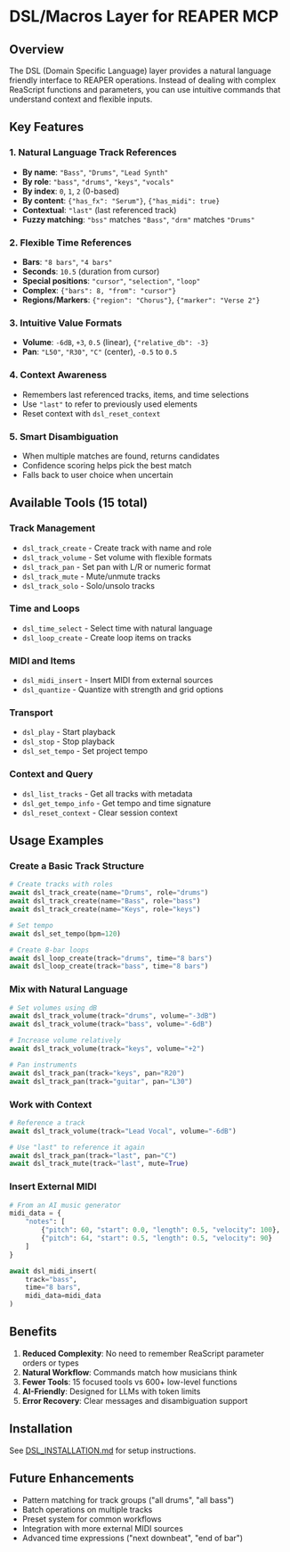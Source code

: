 # DSL/Macros Layer for REAPER MCP

## Overview

The DSL (Domain Specific Language) layer provides a natural language friendly interface to REAPER operations. Instead of dealing with complex ReaScript functions and parameters, you can use intuitive commands that understand context and flexible inputs.

## Key Features

### 1. Natural Language Track References
- **By name**: `"Bass"`, `"Drums"`, `"Lead Synth"`
- **By role**: `"bass"`, `"drums"`, `"keys"`, `"vocals"`
- **By index**: `0`, `1`, `2` (0-based)
- **By content**: `{"has_fx": "Serum"}`, `{"has_midi": true}`
- **Contextual**: `"last"` (last referenced track)
- **Fuzzy matching**: `"bss"` matches `"Bass"`, `"drm"` matches `"Drums"`

### 2. Flexible Time References
- **Bars**: `"8 bars"`, `"4 bars"`
- **Seconds**: `10.5` (duration from cursor)
- **Special positions**: `"cursor"`, `"selection"`, `"loop"`
- **Complex**: `{"bars": 8, "from": "cursor"}`
- **Regions/Markers**: `{"region": "Chorus"}`, `{"marker": "Verse 2"}`

### 3. Intuitive Value Formats
- **Volume**: `-6dB`, `+3`, `0.5` (linear), `{"relative_db": -3}`
- **Pan**: `"L50"`, `"R30"`, `"C"` (center), `-0.5` to `0.5`

### 4. Context Awareness
- Remembers last referenced tracks, items, and time selections
- Use `"last"` to refer to previously used elements
- Reset context with `dsl_reset_context`

### 5. Smart Disambiguation
- When multiple matches are found, returns candidates
- Confidence scoring helps pick the best match
- Falls back to user choice when uncertain

## Available Tools (15 total)

### Track Management
- `dsl_track_create` - Create track with name and role
- `dsl_track_volume` - Set volume with flexible formats
- `dsl_track_pan` - Set pan with L/R or numeric format
- `dsl_track_mute` - Mute/unmute tracks
- `dsl_track_solo` - Solo/unsolo tracks

### Time and Loops
- `dsl_time_select` - Select time with natural language
- `dsl_loop_create` - Create loop items on tracks

### MIDI and Items
- `dsl_midi_insert` - Insert MIDI from external sources
- `dsl_quantize` - Quantize with strength and grid options

### Transport
- `dsl_play` - Start playback
- `dsl_stop` - Stop playback
- `dsl_set_tempo` - Set project tempo

### Context and Query
- `dsl_list_tracks` - Get all tracks with metadata
- `dsl_get_tempo_info` - Get tempo and time signature
- `dsl_reset_context` - Clear session context

## Usage Examples

### Create a Basic Track Structure
```python
# Create tracks with roles
await dsl_track_create(name="Drums", role="drums")
await dsl_track_create(name="Bass", role="bass")
await dsl_track_create(name="Keys", role="keys")

# Set tempo
await dsl_set_tempo(bpm=120)

# Create 8-bar loops
await dsl_loop_create(track="drums", time="8 bars")
await dsl_loop_create(track="bass", time="8 bars")
```

### Mix with Natural Language
```python
# Set volumes using dB
await dsl_track_volume(track="drums", volume="-3dB")
await dsl_track_volume(track="bass", volume="-6dB")

# Increase volume relatively
await dsl_track_volume(track="keys", volume="+2")

# Pan instruments
await dsl_track_pan(track="keys", pan="R20")
await dsl_track_pan(track="guitar", pan="L30")
```

### Work with Context
```python
# Reference a track
await dsl_track_volume(track="Lead Vocal", volume="-6dB")

# Use "last" to reference it again
await dsl_track_pan(track="last", pan="C")
await dsl_track_mute(track="last", mute=True)
```

### Insert External MIDI
```python
# From an AI music generator
midi_data = {
    "notes": [
        {"pitch": 60, "start": 0.0, "length": 0.5, "velocity": 100},
        {"pitch": 64, "start": 0.5, "length": 0.5, "velocity": 90}
    ]
}

await dsl_midi_insert(
    track="bass", 
    time="8 bars",
    midi_data=midi_data
)
```

## Benefits

1. **Reduced Complexity**: No need to remember ReaScript parameter orders or types
2. **Natural Workflow**: Commands match how musicians think
3. **Fewer Tools**: 15 focused tools vs 600+ low-level functions
4. **AI-Friendly**: Designed for LLMs with token limits
5. **Error Recovery**: Clear messages and disambiguation support

## Installation

See [DSL_INSTALLATION.md](DSL_INSTALLATION.md) for setup instructions.

## Future Enhancements

- Pattern matching for track groups ("all drums", "all bass")
- Batch operations on multiple tracks
- Preset system for common workflows
- Integration with more external MIDI sources
- Advanced time expressions ("next downbeat", "end of bar")